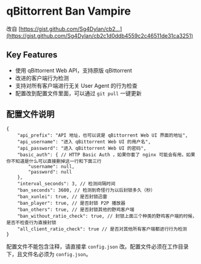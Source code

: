 # qBittorrent Ban Vampire

改自 [https://gist.github.com/Sg4Dylan/cb2...](https://gist.github.com/Sg4Dylan/cb2c1d0ddb4559c2c46511de31ca3251)

## Key Features

- 使用 qBittorrent Web API，支持原版 qBittorrent
- 改进的客户端行为检测
- 支持对所有客户端进行无关 User Agent 的行为检查
- 配置改到配置文件里面，可以通过 `git pull` 一键更新

## 配置文件说明

```
{
    "api_prefix": "API 地址，也可以说是 qBittorrent Web UI 界面的地址",
    "api_username": "进入 qBittorrent Web UI 的用户名",
    "api_password": "进入 qBittorrent Web UI 的密码",
    "basic_auth": { // HTTP Basic Auth ，如果你套了 nginx 可能会有用，如果你不知道是什么可以直接删掉这一行和下面三行
        "username": null,
        "password": null
    },
    "interval_seconds": 3, // 检测间隔时间
    "ban_seconds": 3600, // 检测到奇怪行为以后封锁多久（秒）
    "ban_xunlei": true, // 是否封锁迅雷
    "ban_player": true, // 是否封锁 P2P 播放器
    "ban_others": true, // 是否封锁其他的野鸡客户端
    "ban_without_ratio_check": true, // 封锁上面三个种类的野鸡客户端的时候，是否不检查行为直接封锁
    "all_client_ratio_check": true // 是否对其他所有客户端都进行行为检测
}
```

配置文件不能包含注释，请直接拿 `config.json` 改。配置文件必须在工作目录下，且文件名必须为 `config.json`。
